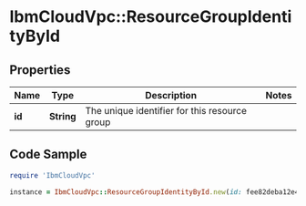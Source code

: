# IbmCloudVpc::ResourceGroupIdentityById

## Properties

Name | Type | Description | Notes
------------ | ------------- | ------------- | -------------
**id** | **String** | The unique identifier for this resource group | 

## Code Sample

```ruby
require 'IbmCloudVpc'

instance = IbmCloudVpc::ResourceGroupIdentityById.new(id: fee82deba12e4c0fb69c3b09d1f12345)
```


